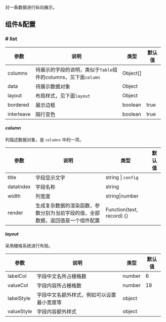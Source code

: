 对一条数据进行纵向展示。

## 组件&配置

### # list

参数      | 说明                     | 类型 | 默认值 
-------|--------------------------|-------|------
columns| 待展示的字段的说明，类似于`Table`组件的columns，见下面`column` | Object[] |
data   | 待展示数据对象   |  Object |
layout | 布局样式，见下面`layout`    |  Object  |
bordered   | 展示边框   |  boolean | true
interleave | 隔行变色   |  boolean | true

#### *column*

列描述数据对象，是 `columns` 中的一项。

参数       | 说明                       | 类型            |  默认值  
----------|----------------------------|-----------------|---------
title      | 字段显示文字               | string &#124; `config` |  
dataIndex  | 字段名称                     | string |  
width      | 列宽度 | string&#124;number |   
render     | 生成复杂数据的渲染函数，参数分别为当前字段的值，全部数据，返回值是一个组件配置 | Function(text, record) {} |  


#### *layout*

采用栅格系统进行布局。

参数   | 说明                | 类型 | 默认值 
-------|---------------------|-------|------
labelCol  | 字段中文名所占栅格数  | number |  6
valueCol  | 字段内容所占栅格数    | number |  18
labelStyle  | 字段中文名额外样式，例如可以设置最小宽度等 | object | 
valueStyle  | 字段内容额外样式      | object | 